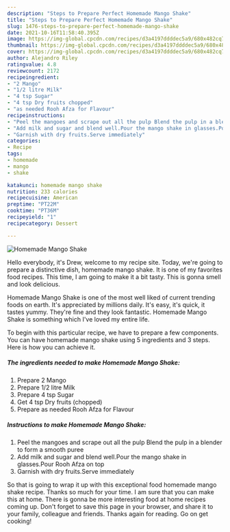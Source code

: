 ```yaml
---
description: "Steps to Prepare Perfect Homemade Mango Shake"
title: "Steps to Prepare Perfect Homemade Mango Shake"
slug: 1476-steps-to-prepare-perfect-homemade-mango-shake
date: 2021-10-16T11:58:40.395Z
image: https://img-global.cpcdn.com/recipes/d3a4197ddddec5a9/680x482cq70/homemade-mango-shake-recipe-main-photo.jpg
thumbnail: https://img-global.cpcdn.com/recipes/d3a4197ddddec5a9/680x482cq70/homemade-mango-shake-recipe-main-photo.jpg
cover: https://img-global.cpcdn.com/recipes/d3a4197ddddec5a9/680x482cq70/homemade-mango-shake-recipe-main-photo.jpg
author: Alejandro Riley
ratingvalue: 4.8
reviewcount: 2172
recipeingredient:
- "2 Mango"
- "1/2 litre Milk"
- "4 tsp Sugar"
- "4 tsp Dry fruits chopped"
- "as needed Rooh Afza for Flavour"
recipeinstructions:
- "Peel the mangoes and scrape out all the pulp Blend the pulp in a blender to form a smooth puree"
- "Add milk and sugar and blend well.Pour the mango shake in glasses.Pour Rooh Afza on top"
- "Garnish with dry fruits.Serve immediately"
categories:
- Recipe
tags:
- homemade
- mango
- shake

katakunci: homemade mango shake 
nutrition: 233 calories
recipecuisine: American
preptime: "PT22M"
cooktime: "PT36M"
recipeyield: "1"
recipecategory: Dessert

---
```



![Homemade Mango Shake](https://img-global.cpcdn.com/recipes/d3a4197ddddec5a9/680x482cq70/homemade-mango-shake-recipe-main-photo.jpg)

Hello everybody, it's Drew, welcome to my recipe site. Today, we're going to prepare a distinctive dish, homemade mango shake. It is one of my favorites food recipes. This time, I am going to make it a bit tasty. This is gonna smell and look delicious.

Homemade Mango Shake is one of the most well liked of current trending foods on earth. It's appreciated by millions daily. It's easy, it's quick, it tastes yummy. They're fine and they look fantastic. Homemade Mango Shake is something which I've loved my entire life.




To begin with this particular recipe, we have to prepare a few components. You can have homemade mango shake using 5 ingredients and 3 steps. Here is how you can achieve it.

<!--inarticleads1-->

##### The ingredients needed to make Homemade Mango Shake:

1. Prepare 2 Mango
1. Prepare 1/2 litre Milk
1. Prepare 4 tsp Sugar
1. Get 4 tsp Dry fruits (chopped)
1. Prepare as needed Rooh Afza for Flavour




<!--inarticleads2-->

##### Instructions to make Homemade Mango Shake:

1. Peel the mangoes and scrape out all the pulp Blend the pulp in a blender to form a smooth puree
1. Add milk and sugar and blend well.Pour the mango shake in glasses.Pour Rooh Afza on top
1. Garnish with dry fruits.Serve immediately




So that is going to wrap it up with this exceptional food homemade mango shake recipe. Thanks so much for your time. I am sure that you can make this at home. There is gonna be more interesting food at home recipes coming up. Don't forget to save this page in your browser, and share it to your family, colleague and friends. Thanks again for reading. Go on get cooking!
